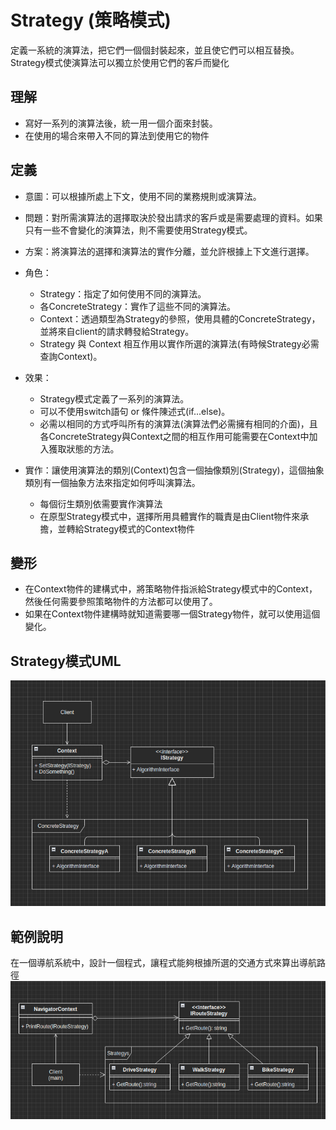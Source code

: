 # Strategy (策略模式)
定義一系統的演算法，把它們一個個封裝起來，並且使它們可以相互替換。Strategy模式使演算法可以獨立於使用它們的客戶而變化

## 理解
* 寫好一系列的演算法後，統一用一個介面來封裝。
* 在使用的場合來帶入不同的算法到使用它的物件

## 定義
* 意圖：可以根據所處上下文，使用不同的業務規則或演算法。
* 問題：對所需演算法的選擇取決於發出請求的客戶或是需要處理的資料。如果只有一些不會變化的演算法，則不需要使用Strategy模式。
* 方案：將演算法的選擇和演算法的實作分離，並允許根據上下文進行選擇。
* 角色：
  * Strategy：指定了如何使用不同的演算法。
  * 各ConcreteStrategy：實作了這些不同的演算法。
  * Context：透過類型為Strategy的參照，使用具體的ConcreteStrategy，並將來自client的請求轉發給Strategy。
  * Strategy 與 Context 相互作用以實作所選的演算法(有時候Strategy必需查詢Context)。
* 效果：
  * Strategy模式定義了一系列的演算法。
  * 可以不使用switch語句 or 條件陳述式(if...else)。
  * 必需以相同的方式呼叫所有的演算法(演算法們必需擁有相同的介面)，且各ConcreteStrategy與Context之間的相互作用可能需要在Context中加入獲取狀態的方法。

* 實作：讓使用演算法的類別(Context)包含一個抽像類別(Strategy)，這個抽象類別有一個抽象方法來指定如何呼叫演算法。
  * 每個衍生類別依需要實作演算法
  * 在原型Strategy模式中，選擇所用具體實作的職責是由Client物件來承擔，並轉給Strategy模式的Context物件

## 變形
* 在Context物件的建構式中，將策略物件指派給Strategy模式中的Context，然後任何需要參照策略物件的方法都可以使用了。
* 如果在Context物件建構時就知道需要哪一個Strategy物件，就可以使用這個變化。

## Strategy模式UML
![image](https://github.com/Lornzo/DesignPattern/blob/main/Strategy/images/pattern.png)

## 範例說明
在一個導航系統中，設計一個程式，讓程式能夠根據所選的交通方式來算出導航路徑
![image](https://github.com/Lornzo/DesignPattern/blob/main/Strategy/images/example.png)
